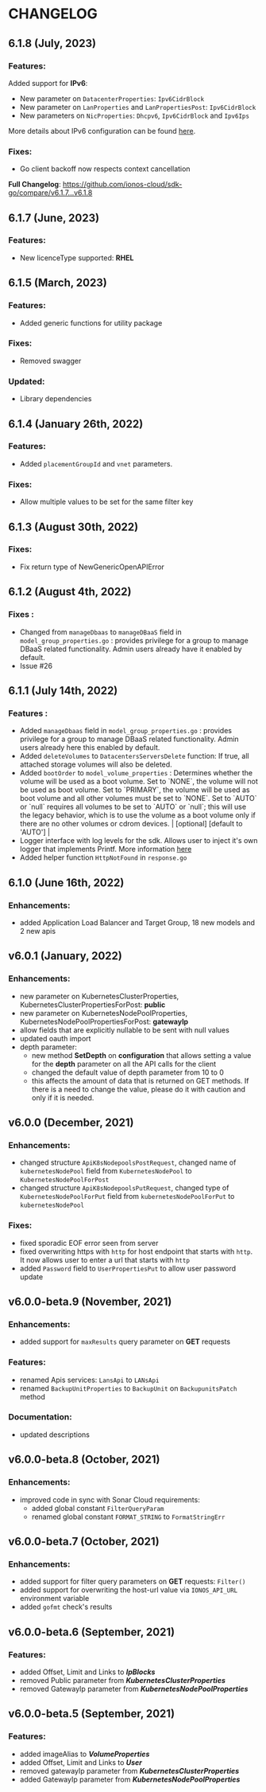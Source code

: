 # CHANGELOG

## 6.1.8 (July, 2023)
### Features:
Added support for **IPv6**:

- New parameter on `DatacenterProperties`: `Ipv6CidrBlock`
- New parameter on `LanProperties` and `LanPropertiesPost`: `Ipv6CidrBlock`
- New parameters on `NicProperties`: `Dhcpv6`, `Ipv6CidrBlock` and `Ipv6Ips`

More details about IPv6 configuration can be found [here](https://docs.ionos.com/cloud/compute-engine/networks/ipv6).


### Fixes:
- Go client backoff now respects context cancellation

**Full Changelog**: https://github.com/ionos-cloud/sdk-go/compare/v6.1.7...v6.1.8

## 6.1.7 (June, 2023)
### Features:
- New licenceType supported: **RHEL**

## 6.1.5 (March, 2023)
### Features: 
- Added generic functions for utility package

### Fixes: 
- Removed swagger

### Updated: 
- Library dependencies


## 6.1.4 \(January 26th, 2022\)
### Features:
- Added `placementGroupId` and `vnet` parameters.
 
### Fixes:
- Allow multiple values to be set for the same filter key

## 6.1.3 \(August 30th, 2022\)
### Fixes:
- Fix return type of NewGenericOpenAPIError

## 6.1.2 \(August 4th, 2022\)
### Fixes :
- Changed from `manageDbaas` to `manageDBaaS` field in `model_group_properties.go` : provides privilege for a group to manage DBaaS related functionality. Admin users already have it enabled by default.
- Issue #26


## 6.1.1 \(July 14th, 2022\)

### Features :
- Added `manageDbaas` field in `model_group_properties.go` : provides privilege for a group to manage DBaaS related functionality. Admin users already here this enabled by default.
- Added `deleteVolumes` to `DatacentersServersDelete` function: If true, all attached storage volumes will also be deleted.
- Added `bootOrder` to `model_volume_properties` : Determines whether the volume will be used as a boot volume. Set to &#x60;NONE&#x60;, the volume will not be used as boot volume. Set to &#x60;PRIMARY&#x60;, the volume will be used as boot volume and all other volumes must be set to &#x60;NONE&#x60;. Set to &#x60;AUTO&#x60; or &#x60;null&#x60; requires all volumes to be set to &#x60;AUTO&#x60; or &#x60;null&#x60;; this will use the legacy behavior, which is to use the volume as a boot volume only if there are no other volumes or cdrom devices. | [optional] [default to 'AUTO'] |
- Logger interface with log levels for the sdk. Allows user to inject it's own logger that implements Printf. More information [here](https://github.com/ionos-cloud/sdk-go#debugging)
- Added helper function `HttpNotFound` in `response.go`
## 6.1.0 \(June 16th, 2022\)

### Enhancements:

* added Application Load Balancer and Target Group, 18 new models and 2 new apis

## v6.0.1 (January, 2022)

### Enhancements:
- new parameter on KubernetesClusterProperties, KubernetesClusterPropertiesForPost: **public**
- new parameter on KubernetesNodePoolProperties, KubernetesNodePoolPropertiesForPost: **gatewayIp**
- allow fields that are explicitly nullable to be sent with null values
- updated oauth import
- depth parameter: 
  - new method **SetDepth** on **configuration** that allows setting a value for the **depth** parameter on all the API calls for the client
  - changed the default value of depth parameter from 10 to 0
  - this affects the amount of data that is returned on GET methods. If there is a need to change the value, please do it with caution and only if it is needed. 

## v6.0.0 (December, 2021)

### Enhancements:

* changed structure `ApiK8sNodepoolsPostRequest`, changed name of `kubernetesNodePool` field from `KubernetesNodePool` to `KubernetesNodePoolForPost`
* changed structure `ApiK8sNodepoolsPutRequest`, changed type of `KubernetesNodePoolForPut` field from `kubernetesNodePoolForPut` to `kubernetesNodePool`

### Fixes:

* fixed sporadic EOF error seen from server
* fixed overwriting https with `http` for host endpoint that starts with `http`. It now allows user to enter a url that starts with `http`
* added `Password` field to `UserPropertiesPut` to allow user password update

## v6.0.0-beta.9 (November, 2021)

### Enhancements:

* added support for `maxResults` query parameter on **GET** requests

### Features:

* renamed Apis services: `LansApi` to `LANsApi`
* renamed `BackupUnitProperties` to `BackupUnit` on `BackupunitsPatch` method 

### Documentation:

* updated descriptions 

## v6.0.0-beta.8 (October, 2021)

### Enhancements:

* improved code in sync with Sonar Cloud requirements:
    * added global constant `FilterQueryParam`
    * renamed global constant `FORMAT_STRING` to `FormatStringErr`

## v6.0.0-beta.7 (October, 2021)

### Enhancements:

* added support for filter query parameters on **GET** requests: `Filter()`
* added support for overwriting the host-url value via `IONOS_API_URL` environment variable
* added `gofmt` check's results

## v6.0.0-beta.6 (September, 2021)

### Features:

* added Offset, Limit and Links to **_IpBlocks_**
* removed Public parameter from **_KubernetesClusterProperties_**
* removed GatewayIp parameter from **_KubernetesNodePoolProperties_**

## v6.0.0-beta.5 (September, 2021)

### Features:

* added imageAlias to **_VolumeProperties_**
* added Offset, Limit and Links to **_User_**
* removed gatewayIp parameter from **_KubernetesClusterProperties_**
* added GatewayIp parameter from **_KubernetesNodePoolProperties_**

